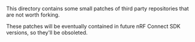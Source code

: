 This directory contains some small patches of third party repositories that are not worth forking.

These patches will be eventually contained in future nRF Connect SDK versions, so they'll be obsoleted.
